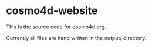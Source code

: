 # cosmo4d-website

This is the source code for cosmo4d.org.

Currently all files are hand written in the output/ directory.

